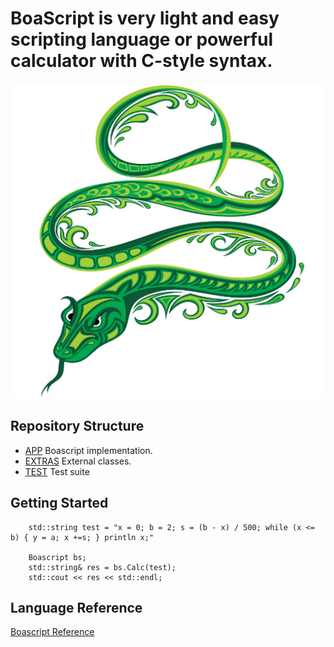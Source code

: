 # BoaScript is very light and easy scripting language or powerful calculator with C-style syntax. 

![Boascript](image/boascript-web.png) 

## Repository Structure

* [APP](src) Boascript implementation.
* [EXTRAS](extras) External classes.
* [TEST](test) Test suite

## Getting Started
```
	std::string test = "x = 0; b = 2; s = (b - x) / 500; while (x <= b) { y = a; x +=s; } println x;"

 	Boascript bs;
 	std::string& res = bs.Calc(test);
 	std::cout << res << std::endl;

```

## Language Reference

[Boascript Reference](https://github.com/brayskiy/boascript/doc/reference.html) 
